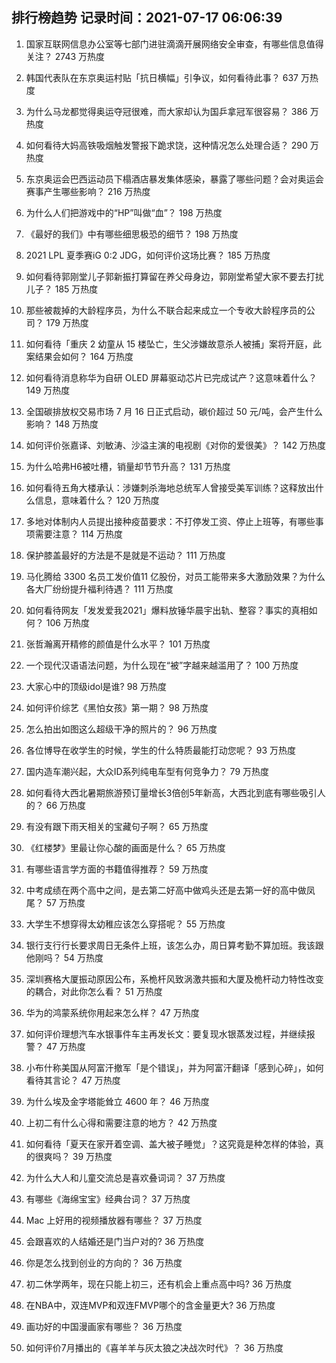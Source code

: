 
## 排行榜趋势 记录时间：2021-07-17 06:06:39
  
  1. 国家互联网信息办公室等七部门进驻滴滴开展网络安全审查，有哪些信息值得关注？ 2743 万热度
    
  2. 韩国代表队在东京奥运村贴「抗日横幅」引争议，如何看待此事？ 637 万热度
    
  3. 为什么马龙都觉得奥运夺冠很难，而大家却认为国乒拿冠军很容易？ 386 万热度
    
  4. 如何看待大妈高铁吸烟触发警报下跪求饶，这种情况怎么处理合适？ 290 万热度
    
  5. 东京奥运会巴西运动员下榻酒店暴发集体感染，暴露了哪些问题？会对奥运会赛事产生哪些影响？ 216 万热度
    
  6. 为什么人们把游戏中的“HP”叫做“血”？ 198 万热度
    
  7. 《最好的我们》中有哪些细思极恐的细节？ 198 万热度
    
  8. 2021 LPL 夏季赛iG 0:2 JDG，如何评价这场比赛？ 185 万热度
    
  9. 如何看待郭刚堂儿子郭新振打算留在养父母身边，郭刚堂希望大家不要去打扰儿子？ 185 万热度
    
  10. 那些被裁掉的大龄程序员，为什么不联合起来成立一个专收大龄程序员的公司？ 179 万热度
    
  11. 如何看待「重庆 2 幼童从 15 楼坠亡，生父涉嫌故意杀人被捕」案将开庭，此案结果会如何？ 164 万热度
    
  12. 如何看待消息称华为自研 OLED 屏幕驱动芯片已完成试产？这意味着什么？ 149 万热度
    
  13. 全国碳排放权交易市场 7 月 16 日正式启动，碳价超过 50 元/吨，会产生什么影响？ 148 万热度
    
  14. 如何评价张嘉译、刘敏涛、沙溢主演的电视剧《对你的爱很美》？ 142 万热度
    
  15. 为什么哈弗H6被吐槽，销量却节节升高？ 131 万热度
    
  16. 如何看待五角大楼承认：涉嫌刺杀海地总统军人曾接受美军训练？这释放出什么信息，意味着什么？ 120 万热度
    
  17. 多地对体制内人员提出接种疫苗要求：不打停发工资、停止上班等，有哪些事项需要注意？ 114 万热度
    
  18. 保护膝盖最好的方法是不是就是不运动？ 111 万热度
    
  19. 马化腾给 3300 名员工发价值11 亿股份，对员工能带来多大激励效果？为什么各大厂纷纷提升福利待遇？ 111 万热度
    
  20. 如何看待网友「发发爱我2021」爆料放锤华晨宇出轨、整容？事实的真相如何？ 106 万热度
    
  21. 张哲瀚离开精修的颜值是什么水平？ 101 万热度
    
  22. 一个现代汉语语法问题，为什么现在“被”字越来越滥用了？ 100 万热度
    
  23. 大家心中的顶级idol是谁? 98 万热度
    
  24. 如何评价综艺《黑怕女孩》第一期？ 98 万热度
    
  25. 怎么拍出如图这么超级干净的照片的？ 96 万热度
    
  26. 各位博导在收学生的时候，学生的什么特质最能打动您呢？ 93 万热度
    
  27. 国内造车潮兴起，大众ID系列纯电车型有何竞争力？ 79 万热度
    
  28. 如何看待大西北暑期旅游预订量增长3倍创5年新高，大西北到底有哪些吸引人的？ 66 万热度
    
  29. 有没有跟下雨天相关的宝藏句子啊？ 65 万热度
    
  30. 《红楼梦》里最让你心酸的画面是什么？ 65 万热度
    
  31. 有哪些语言学方面的书籍值得推荐？ 59 万热度
    
  32. 中考成绩在两个高中之间，是去第二好高中做鸡头还是去第一好的高中做凤尾？ 57 万热度
    
  33. 大学生不想穿得太幼稚应该怎么穿搭呢？ 55 万热度
    
  34. 银行支行行长要求周日无条件上班，该怎么办，周日算考勤不算加班。我该跟他刚吗？ 54 万热度
    
  35. 深圳赛格大厦振动原因公布，系桅杆风致涡激共振和大厦及桅杆动力特性改变的耦合，对此你怎么看？ 51 万热度
    
  36. 华为的鸿蒙系统你用起来怎么样？ 47 万热度
    
  37. 如何评价理想汽车水银事件车主再发长文：要复现水银蒸发过程，并继续报警？ 47 万热度
    
  38. 小布什称美国从阿富汗撤军「是个错误」，并为阿富汗翻译「感到心碎」，如何看待其言论？ 47 万热度
    
  39. 为什么埃及金字塔能耸立 4600 年？ 46 万热度
    
  40. 上初二有什么心得和需要注意的地方？ 42 万热度
    
  41. 如何看待「夏天在家开着空调、盖大被子睡觉」？这究竟是种怎样的体验，真的很爽吗？ 39 万热度
    
  42. 为什么大人和儿童交流总是喜欢叠词词？ 37 万热度
    
  43. 有哪些《海绵宝宝》经典台词？ 37 万热度
    
  44. Mac 上好用的视频播放器有哪些？ 37 万热度
    
  45. 会跟喜欢的人结婚还是门当户对的? 36 万热度
    
  46. 你是怎么找到创业的方向的？ 36 万热度
    
  47. 初二休学两年，现在只能上初三，还有机会上重点高中吗? 36 万热度
    
  48. 在NBA中，双连MVP和双连FMVP哪个的含金量更大? 36 万热度
    
  49. 画功好的中国漫画家有哪些？ 36 万热度
    
  50. 如何评价7月播出的《喜羊羊与灰太狼之决战次时代》？ 36 万热度
    